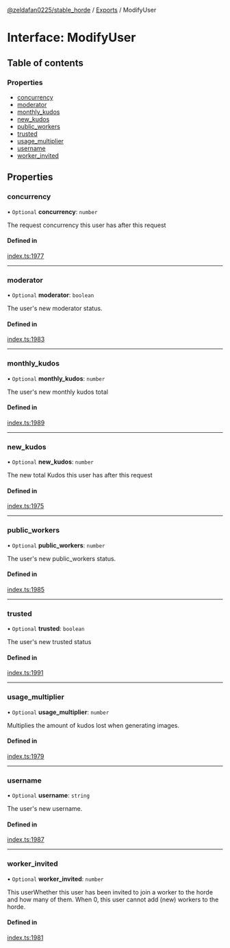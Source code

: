 [@zeldafan0225/stable_horde](../README.md) / [Exports](../modules.md) / ModifyUser

# Interface: ModifyUser

## Table of contents

### Properties

- [concurrency](ModifyUser.md#concurrency)
- [moderator](ModifyUser.md#moderator)
- [monthly\_kudos](ModifyUser.md#monthly_kudos)
- [new\_kudos](ModifyUser.md#new_kudos)
- [public\_workers](ModifyUser.md#public_workers)
- [trusted](ModifyUser.md#trusted)
- [usage\_multiplier](ModifyUser.md#usage_multiplier)
- [username](ModifyUser.md#username)
- [worker\_invited](ModifyUser.md#worker_invited)

## Properties

### concurrency

• `Optional` **concurrency**: `number`

The request concurrency this user has after this request

#### Defined in

[index.ts:1977](https://github.com/ZeldaFan0225/stable_horde/blob/4f15ca1/index.ts#L1977)

___

### moderator

• `Optional` **moderator**: `boolean`

The user's new moderator status.

#### Defined in

[index.ts:1983](https://github.com/ZeldaFan0225/stable_horde/blob/4f15ca1/index.ts#L1983)

___

### monthly\_kudos

• `Optional` **monthly\_kudos**: `number`

The user's new monthly kudos total

#### Defined in

[index.ts:1989](https://github.com/ZeldaFan0225/stable_horde/blob/4f15ca1/index.ts#L1989)

___

### new\_kudos

• `Optional` **new\_kudos**: `number`

The new total Kudos this user has after this request

#### Defined in

[index.ts:1975](https://github.com/ZeldaFan0225/stable_horde/blob/4f15ca1/index.ts#L1975)

___

### public\_workers

• `Optional` **public\_workers**: `number`

The user's new public_workers status.

#### Defined in

[index.ts:1985](https://github.com/ZeldaFan0225/stable_horde/blob/4f15ca1/index.ts#L1985)

___

### trusted

• `Optional` **trusted**: `boolean`

The user's new trusted status

#### Defined in

[index.ts:1991](https://github.com/ZeldaFan0225/stable_horde/blob/4f15ca1/index.ts#L1991)

___

### usage\_multiplier

• `Optional` **usage\_multiplier**: `number`

Multiplies the amount of kudos lost when generating images.

#### Defined in

[index.ts:1979](https://github.com/ZeldaFan0225/stable_horde/blob/4f15ca1/index.ts#L1979)

___

### username

• `Optional` **username**: `string`

The user's new username.

#### Defined in

[index.ts:1987](https://github.com/ZeldaFan0225/stable_horde/blob/4f15ca1/index.ts#L1987)

___

### worker\_invited

• `Optional` **worker\_invited**: `number`

This userWhether this user has been invited to join a worker to the horde and how many of them. When 0, this user cannot add (new) workers to the horde.

#### Defined in

[index.ts:1981](https://github.com/ZeldaFan0225/stable_horde/blob/4f15ca1/index.ts#L1981)
